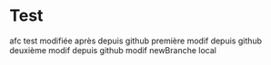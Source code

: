 # Test
afc test modifiée après depuis github
première modif depuis github
deuxième modif depuis github
modif newBranche local
